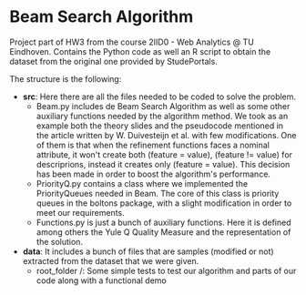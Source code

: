 # Beam Search Algorithm
Project part of HW3 from the course 2IID0 - Web Analytics @ TU Eindhoven. Contains the Python code as well an R script to obtain the dataset from the original one provided by StudePortals. 

The structure is the following:

* **src**: Here there are all the files needed to be coded to solve the problem. <br>
    * Beam.py includes de Beam Search Algorithm as well as some other auxiliary functions needed by the algorithm method. We took as an example both the theory slides and the pseudocode mentioned in the article written by W. Duivesteijn et al. with few modifications. One of them is that when the refinement functions faces a nominal attribute, it won't create both (feature = value), (feature != value) for descriprions, instead it creates only (feature = value). This decision has been made in order to boost the algorithm's performance.
    * PriorityQ.py  contains a class where we implemented the PriorityQueues needed in Beam. The core of this class is priority queues in the boltons package, with a slight modification in order to meet our requirements.
    * Functions.py is just a bunch of auxiliary functions. Here it is defined among others the Yule Q Quality
            Measure and the representation of the solution.
* **data**: It includes a bunch of files that are samples (modified or not) extracted from the dataset that we were given.
    - root_folder /:
        Some simple tests to test our algorithm and parts of our code along with a functional demo

